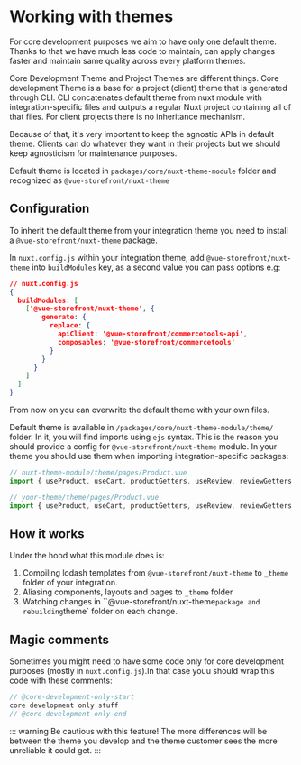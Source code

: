 # Working with themes

For core development purposes we aim to have only one default theme. Thanks to that we have much less code to maintain, can apply changes faster and maintain same quality across every platform themes.

Core Development Theme and Project Themes are different things. Core development Theme is a base for a project (client) theme that is generated through CLI. CLI concatenates default theme from nuxt module with integration-specific files and outputs a regular Nuxt project containing all of that files. For client projects there is no inheritance mechanism.

Because of that, it's very important to keep the agnostic APIs in default theme. Clients can do whatever they want in their projects but we should keep agnosticism for maintenance purposes.

Default theme is located in `packages/core/nuxt-theme-module` folder and recognized as `@vue-storefront/nuxt-theme`

## Configuration

To inherit the default theme from your integration theme you need to install a `@vue-storefront/nuxt-theme` [package](https://www.npmjs.com/package/@vue-storefront/nuxt-theme).

In `nuxt.config.js` within your integration theme, add `@vue-storefront/nuxt-theme` into `buildModules` key, as a second value you can pass options e.g:


```json
// nuxt.config.js
{
  buildModules: [
    ['@vue-storefront/nuxt-theme', {
        generate: {
          replace: {
            apiClient: '@vue-storefront/commercetools-api',
            composables: '@vue-storefront/commercetools'
          }
        }
      }
    ]
  ]
}
```

From now on you can overwrite the default theme with your own files.

Default theme is available in `/packages/core/nuxt-theme-module/theme/` folder. In it, you will find imports using `ejs` syntax. This is the reason you should provide a config for `@vue-storefront/nuxt-theme` module. In your theme you should use them when importing integration-specific packages:


```ts
// nuxt-theme-module/theme/pages/Product.vue
import { useProduct, useCart, productGetters, useReview, reviewGetters } from '<%= options.generate.replace.composables %>';
```

```ts
// your-theme/theme/pages/Product.vue
import { useProduct, useCart, productGetters, useReview, reviewGetters } from '@vue-storefront/commercetools';
```

## How it works

Under the hood what this module does is:

1. Compiling lodash templates from `@vue-storefront/nuxt-theme` to `_theme` folder of your integration.
2. Aliasing components, layouts and pages to `_theme` folder
3. Watching changes in ``@vue-storefront/nuxt-theme` package and rebuilding `theme` folder on each change.

## Magic comments

Sometimes you might need to have some code only for core development purposes (mostly in `nuxt.config.js`).In that case youu should wrap this code with these comments:
```js
// @core-development-only-start 
core development only stuff
// @core-development-only-end
```
::: warning
Be cautious with this feature! The more differences will be between the theme you develop and the theme customer sees the more unreliable it could get.
:::